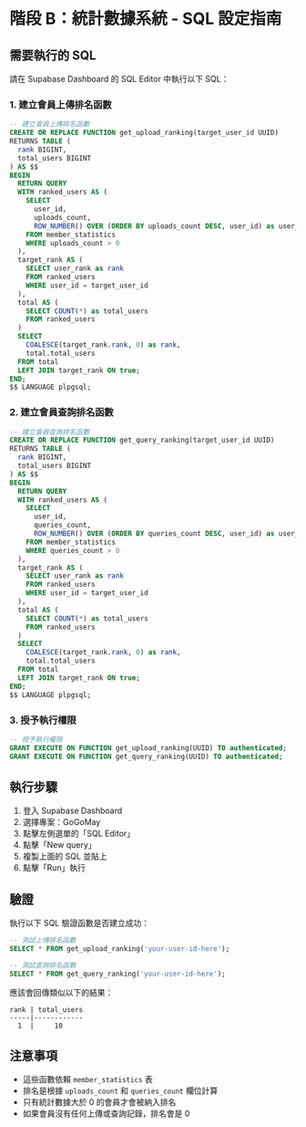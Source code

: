 # 階段 B：統計數據系統 - SQL 設定指南

## 需要執行的 SQL

請在 Supabase Dashboard 的 SQL Editor 中執行以下 SQL：

### 1. 建立會員上傳排名函數

```sql
-- 建立會員上傳排名函數
CREATE OR REPLACE FUNCTION get_upload_ranking(target_user_id UUID)
RETURNS TABLE (
  rank BIGINT,
  total_users BIGINT
) AS $$
BEGIN
  RETURN QUERY
  WITH ranked_users AS (
    SELECT 
      user_id,
      uploads_count,
      ROW_NUMBER() OVER (ORDER BY uploads_count DESC, user_id) as user_rank
    FROM member_statistics
    WHERE uploads_count > 0
  ),
  target_rank AS (
    SELECT user_rank as rank
    FROM ranked_users
    WHERE user_id = target_user_id
  ),
  total AS (
    SELECT COUNT(*) as total_users
    FROM ranked_users
  )
  SELECT 
    COALESCE(target_rank.rank, 0) as rank,
    total.total_users
  FROM total
  LEFT JOIN target_rank ON true;
END;
$$ LANGUAGE plpgsql;
```

### 2. 建立會員查詢排名函數

```sql
-- 建立會員查詢排名函數
CREATE OR REPLACE FUNCTION get_query_ranking(target_user_id UUID)
RETURNS TABLE (
  rank BIGINT,
  total_users BIGINT
) AS $$
BEGIN
  RETURN QUERY
  WITH ranked_users AS (
    SELECT 
      user_id,
      queries_count,
      ROW_NUMBER() OVER (ORDER BY queries_count DESC, user_id) as user_rank
    FROM member_statistics
    WHERE queries_count > 0
  ),
  target_rank AS (
    SELECT user_rank as rank
    FROM ranked_users
    WHERE user_id = target_user_id
  ),
  total AS (
    SELECT COUNT(*) as total_users
    FROM ranked_users
  )
  SELECT 
    COALESCE(target_rank.rank, 0) as rank,
    total.total_users
  FROM total
  LEFT JOIN target_rank ON true;
END;
$$ LANGUAGE plpgsql;
```

### 3. 授予執行權限

```sql
-- 授予執行權限
GRANT EXECUTE ON FUNCTION get_upload_ranking(UUID) TO authenticated;
GRANT EXECUTE ON FUNCTION get_query_ranking(UUID) TO authenticated;
```

## 執行步驟

1. 登入 Supabase Dashboard
2. 選擇專案：GoGoMay
3. 點擊左側選單的「SQL Editor」
4. 點擊「New query」
5. 複製上面的 SQL 並貼上
6. 點擊「Run」執行

## 驗證

執行以下 SQL 驗證函數是否建立成功：

```sql
-- 測試上傳排名函數
SELECT * FROM get_upload_ranking('your-user-id-here');

-- 測試查詢排名函數
SELECT * FROM get_query_ranking('your-user-id-here');
```

應該會回傳類似以下的結果：
```
rank | total_users
-----|------------
  1  |     10
```

## 注意事項

- 這些函數依賴 `member_statistics` 表
- 排名是根據 `uploads_count` 和 `queries_count` 欄位計算
- 只有統計數據大於 0 的會員才會被納入排名
- 如果會員沒有任何上傳或查詢記錄，排名會是 0

